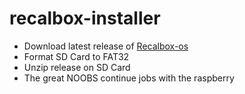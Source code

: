 # recalbox-installer
- Download latest release of [Recalbox-os](https://github.com/digitalLumberjack/recalbox-os/releases)
- Format SD Card to FAT32
- Unzip release on SD Card
- The great NOOBS continue jobs with the raspberry
